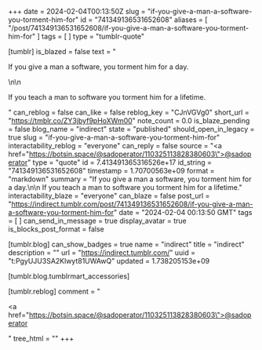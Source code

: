 +++
date = 2024-02-04T00:13:50Z
slug = "if-you-give-a-man-a-software-you-torment-him-for"
id = "741349136531652608"
aliases = [ "/post/741349136531652608/if-you-give-a-man-a-software-you-torment-him-for" ]
tags = [ ]
type = "tumblr-quote"

[tumblr]
is_blazed = false
text = "<p>If you give a man a software, you torment him for a day.</p>\n\n<p>If you teach a man to software you torment him for a lifetime.</p>"
can_reblog = false
can_like = false
reblog_key = "CJnVGVg0"
short_url = "https://tmblr.co/ZY3jbyf9pHoXWm00"
note_count = 0.0
is_blaze_pending = false
blog_name = "indirect"
state = "published"
should_open_in_legacy = true
slug = "if-you-give-a-man-a-software-you-torment-him-for"
interactability_reblog = "everyone"
can_reply = false
source = "<a href=\"https://botsin.space/@sadoperator/110325113828380603\">@sadoperator</a>"
type = "quote"
id = 7.413491365316526e+17
id_string = "741349136531652608"
timestamp = 1.70700563e+09
format = "markdown"
summary = "If you give a man a software, you torment him for a day.\n\n If you teach a man to software you torment him for a lifetime."
interactability_blaze = "everyone"
can_blaze = false
post_url = "https://indirect.tumblr.com/post/741349136531652608/if-you-give-a-man-a-software-you-torment-him-for"
date = "2024-02-04 00:13:50 GMT"
tags = [ ]
can_send_in_message = true
display_avatar = true
is_blocks_post_format = false

[tumblr.blog]
can_show_badges = true
name = "indirect"
title = "indirect"
description = ""
url = "https://indirect.tumblr.com/"
uuid = "t:PgyUJU3SA2Klwyt81UWAwQ"
updated = 1.738205153e+09

[tumblr.blog.tumblrmart_accessories]

[tumblr.reblog]
comment = "<p><a href=\"https://botsin.space/@sadoperator/110325113828380603\">@sadoperator</a></p>"
tree_html = ""
+++

